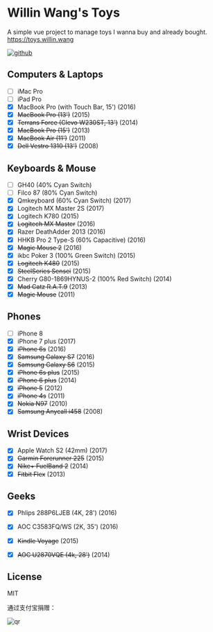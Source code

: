 # Willin Wang's Toys

A simple vue project to manage toys I wanna buy and already bought. https://toys.willin.wang

[![github](https://img.shields.io/github/followers/willin.svg?style=social&label=Follow)](https://github.com/willin)


## Computers & Laptops 

- [ ] iMac Pro
- [ ] iPad Pro
- [x] MacBook Pro (with Touch Bar, 15') (2016)
- [x] <del>MacBook Pro (13')</del> (2015)
- [x] <del>Terrans Force (Clevo W230ST, 13')</del> (2014)
- [x] <del>MacBook Pro (15')</del> (2013)
- [x] <del>MacBook Air (11')</del> (2011)
- [x] <del>Dell Vestro 1310 (13')</del> (2008)

## Keyboards & Mouse 

- [ ] GH40 (40% Cyan Switch)
- [ ] Filco 87 (80% Cyan Switch)
- [x] Qmkeyboard (60% Cyan Switch) (2017)
- [x] Logitech MX Master 2S (2017)
- [x] Logitech K780 (2015)
- [x] <del>Logitech MX Master</del> (2016)
- [x] Razer DeathAdder 2013 (2016)
- [x] HHKB Pro 2 Type-S (60% Capacitive) (2016)
- [x] <del>Magic Mouse 2</del> (2016)
- [x] ikbc Poker 3 (100% Green Switch) (2015)
- [x] <del>Logitech K480</del> (2015)
- [x] <del>SteelSeries Sensei</del> (2015)
- [x] Cherry G80-1869HYNUS-2 (100% Red Switch) (2014)
- [x] <del>Mad Catz R.A.T.9</del> (2013)
- [x] <del>Magic Mouse</del> (2011)

## Phones 

- [ ] iPhone 8
- [x] iPhone 7 plus (2017)
- [x] <del>iPhone 6s</del> (2016)
- [x] <del>Samsung Galaxy S7</del> (2016)
- [x] <del>Samsung Galaxy S6</del> (2015)
- [x] <del>iPhone 6s plus</del> (2015)
- [x] <del>iPhone 6 plus</del> (2014)
- [x] <del>iPhone 5</del> (2012)
- [x] <del>iPhone 4s</del> (2011)
- [x] <del>Nokia N97</del> (2010)
- [x] <del>Samsung Anycall i458</del> (2008)

## Wrist Devices 

- [x] Apple Watch S2 (42mm) (2017)
- [x] <del>Garmin Forerunner 225</del> (2015)
- [x] <del>Nike+ FuelBand 2</del> (2014)
- [x] <del>Fitbit Flex</del> (2013)

## Geeks 

- [x] Phlips 288P6LJEB (4K, 28') (2016)
- [x] AOC C3583FQ/WS (2K, 35') (2016)
- [x] <del>Kindle Voyage</del> (2015)
- [x] <del>AOC U2870VQE (4k, 28')</del> (2014)


## License

MIT

通过支付宝捐赠：

![qr](https://cloud.githubusercontent.com/assets/1890238/15489630/fccbb9cc-2193-11e6-9fed-b93c59d6ef37.png)
